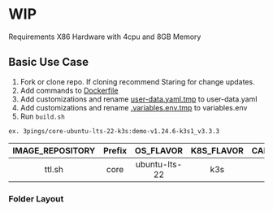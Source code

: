 # WIP

Requirements X86 Hardware with 4cpu and 8GB Memory

## Basic Use Case
1. Fork or clone repo.  If cloning recommend Staring for change updates.
2. Add commands to [Dockerfile](./Dockerfile)
3. Add customizations and rename [user-data.yaml.tmp](./user-data.yaml.tmp) to user-data.yaml
4. Add customizations and rename [.variables.env.tmp](./variables.env.tmp) to variables.env
5. Run `build.sh`

`ex. 3pings/core-ubuntu-lts-22-k3s:demo-v1.24.6-k3s1_v3.3.3`

IMAGE_REPOSITORY | Prefix | OS_FLAVOR | K8S_FLAVOR | CANVOS_ENV | k8s_version | K8S_FLAVOR_TAG | SPECTRO_VERSION
| :---------: | :---------: | :---------: | :---------: | :---------: | :---------: | :---------: | :---------: |
| ttl.sh | core | ubuntu-lts-22 | k3s | demo | 1.24.6 | k3s1 | 3.3.3 |


### Folder Layout
